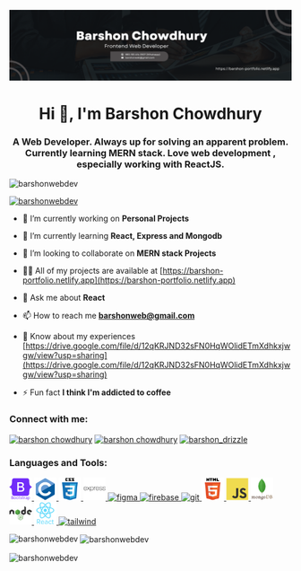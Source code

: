 ![Header](./header.png)

<h1 align="center">Hi 👋, I'm Barshon Chowdhury</h1>
<h3 align="center">A Web Developer. Always up for solving an apparent problem. Currently learning MERN stack. Love web development , especially working with ReactJS.</h3>

<p align="left"> <img src="https://komarev.com/ghpvc/?username=barshonwebdev&label=Profile%20views&color=0e75b6&style=flat" alt="barshonwebdev" /> </p>

<p align="left"> <a href="https://github.com/ryo-ma/github-profile-trophy"><img src="https://github-profile-trophy.vercel.app/?username=barshonwebdev" alt="barshonwebdev" /></a> </p>

- 🔭 I’m currently working on **Personal Projects**

- 🌱 I’m currently learning **React, Express and Mongodb**

- 👯 I’m looking to collaborate on **MERN stack Projects**

- 👨‍💻 All of my projects are available at [https://barshon-portfolio.netlify.app](https://barshon-portfolio.netlify.app)

- 💬 Ask me about **React**

- 📫 How to reach me **barshonweb@gmail.com**

- 📄 Know about my experiences [https://drive.google.com/file/d/12qKRJND32sFN0HqWOlidETmXdhkxjwgw/view?usp=sharing](https://drive.google.com/file/d/12qKRJND32sFN0HqWOlidETmXdhkxjwgw/view?usp=sharing)

- ⚡ Fun fact **I think I'm addicted to coffee**

<h3 align="left">Connect with me:</h3>
<p align="left">
<a href="https://linkedin.com/in/barshon chowdhury" target="blank"><img align="center" src="https://raw.githubusercontent.com/rahuldkjain/github-profile-readme-generator/master/src/images/icons/Social/linked-in-alt.svg" alt="barshon chowdhury" height="30" width="40" /></a>
<a href="https://fb.com/barshon chowdhury" target="blank"><img align="center" src="https://raw.githubusercontent.com/rahuldkjain/github-profile-readme-generator/master/src/images/icons/Social/facebook.svg" alt="barshon chowdhury" height="30" width="40" /></a>
<a href="https://instagram.com/barshon_drizzle" target="blank"><img align="center" src="https://raw.githubusercontent.com/rahuldkjain/github-profile-readme-generator/master/src/images/icons/Social/instagram.svg" alt="barshon_drizzle" height="30" width="40" /></a>
</p>

<h3 align="left">Languages and Tools:</h3>
<p align="left"> <a href="https://getbootstrap.com" target="_blank" rel="noreferrer"> <img src="https://raw.githubusercontent.com/devicons/devicon/master/icons/bootstrap/bootstrap-plain-wordmark.svg" alt="bootstrap" width="40" height="40"/> </a> <a href="https://www.cprogramming.com/" target="_blank" rel="noreferrer"> <img src="https://raw.githubusercontent.com/devicons/devicon/master/icons/c/c-original.svg" alt="c" width="40" height="40"/> </a> <a href="https://www.w3schools.com/css/" target="_blank" rel="noreferrer"> <img src="https://raw.githubusercontent.com/devicons/devicon/master/icons/css3/css3-original-wordmark.svg" alt="css3" width="40" height="40"/> </a> <a href="https://expressjs.com" target="_blank" rel="noreferrer"> <img src="https://raw.githubusercontent.com/devicons/devicon/master/icons/express/express-original-wordmark.svg" alt="express" width="40" height="40"/> </a> <a href="https://www.figma.com/" target="_blank" rel="noreferrer"> <img src="https://www.vectorlogo.zone/logos/figma/figma-icon.svg" alt="figma" width="40" height="40"/> </a> <a href="https://firebase.google.com/" target="_blank" rel="noreferrer"> <img src="https://www.vectorlogo.zone/logos/firebase/firebase-icon.svg" alt="firebase" width="40" height="40"/> </a> <a href="https://git-scm.com/" target="_blank" rel="noreferrer"> <img src="https://www.vectorlogo.zone/logos/git-scm/git-scm-icon.svg" alt="git" width="40" height="40"/> </a> <a href="https://www.w3.org/html/" target="_blank" rel="noreferrer"> <img src="https://raw.githubusercontent.com/devicons/devicon/master/icons/html5/html5-original-wordmark.svg" alt="html5" width="40" height="40"/> </a> <a href="https://developer.mozilla.org/en-US/docs/Web/JavaScript" target="_blank" rel="noreferrer"> <img src="https://raw.githubusercontent.com/devicons/devicon/master/icons/javascript/javascript-original.svg" alt="javascript" width="40" height="40"/> </a> <a href="https://www.mongodb.com/" target="_blank" rel="noreferrer"> <img src="https://raw.githubusercontent.com/devicons/devicon/master/icons/mongodb/mongodb-original-wordmark.svg" alt="mongodb" width="40" height="40"/> </a> <a href="https://nodejs.org" target="_blank" rel="noreferrer"> <img src="https://raw.githubusercontent.com/devicons/devicon/master/icons/nodejs/nodejs-original-wordmark.svg" alt="nodejs" width="40" height="40"/> </a> <a href="https://reactjs.org/" target="_blank" rel="noreferrer"> <img src="https://raw.githubusercontent.com/devicons/devicon/master/icons/react/react-original-wordmark.svg" alt="react" width="40" height="40"/> </a> <a href="https://tailwindcss.com/" target="_blank" rel="noreferrer"> <img src="https://www.vectorlogo.zone/logos/tailwindcss/tailwindcss-icon.svg" alt="tailwind" width="40" height="40"/> </a> </p>

<p><img align="left" src="https://github-readme-stats.vercel.app/api/top-langs?username=barshonwebdev&show_icons=true&locale=en&layout=compact" alt="barshonwebdev" /></p>

<p>&nbsp;<img align="center" src="https://github-readme-stats.vercel.app/api?username=barshonwebdev&show_icons=true&locale=en" alt="barshonwebdev" /></p>

<p><img align="center" src="https://github-readme-streak-stats.herokuapp.com/?user=barshonwebdev&" alt="barshonwebdev" /></p>


